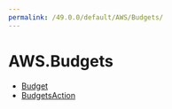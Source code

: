 ```yaml
---
permalink: /49.0.0/default/AWS/Budgets/
---
```


# AWS.Budgets



* [Budget](Budget.md)
* [BudgetsAction](BudgetsAction.md)